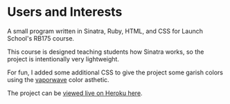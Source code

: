 # Users and Interests
A small program written in Sinatra, Ruby, HTML, and CSS for Launch School's RB175 course. 

This course is designed teaching students how Sinatra works, so the project is intentionally very lightweight.

For fun, I added some additional CSS to give the project some garish colors using the [vaporwave](https://en.wikipedia.org/wiki/Vaporwave) color asthetic. 


The project can be [viewed live on Heroku here](https://afternoon-sands-64989.herokuapp.com/users).
